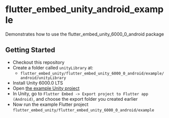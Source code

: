 # flutter_embed_unity_android_example

Demonstrates how to use the flutter_embed_unity_6000_0_android package

## Getting Started

- Checkout this repository
- Create a folder called `unityLibrary` at:
  - `flutter_embed_unity/flutter_embed_unity_6000_0_android/example/android/unityLibrary`
- Install Unity 6000.0 LTS
- Open [the example Unity project](https://github.com/jamesncl/flutter_embed_unity/tree/main/example_unity_6000_0_project)
- In Unity, go to `Flutter Embed -> Export project to Flutter app (Android)`, and choose the export folder you created earlier
- Now run the example Flutter project `flutter_embed_unity/flutter_embed_unity_6000_0_android/example`
